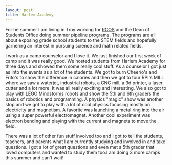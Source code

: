 ```yaml
---
layout: post
title: Harlem Academy
---
```


  For he summer I am living in Troy working for [RCOS](http://rcos.rpi.edu) and the Dean of Students Office doing summer pipeline programs. The programs are all about exposing grade school students to the STEM fields and hopefully garnering an interest in pursuing science and math related fields. 

  I work as a camp counselor and I love it. We just finished our first week of camp and it was really good. We hosted students from Harlem Academy for three days and showed them some really cool stuff. As a counselor I got just as into the events as a lot of the students. We got to burn Cheerio's and Frito's to show the difference in calories and then we got to tour RPI's MILL where we saw a waterjet, industrial robots, a CNC mill, a 3d printer, a laser cutter and a lot more. It was all really exciting and interesting. We also got to play with LEGO Mindstorms robots and show the 5th and 6th graders the basics of robotics and programming. A physics "magic" show was another stop and we got to play with a lot of cool physics focusing mostly on electricity and magnetism. A favorite was launching a metal ring into the air using a super powerful electromagnet. Another cool experiment was electron bending and playing with the current and magnets to move the field.

 There was a lot of other fun stuff involved too and I got to tell the students, teachers, and parents what I am currently studying and involved in and take questions. I got a lot of great questions and even met a 5th grader that loved computers and wanted to study them too.I am doing 3 more camps this summer and can't wait!